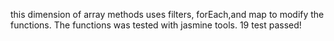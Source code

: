 this dimension of array methods uses filters, forEach,and  map  to modify  the functions. 
The functions was tested with jasmine tools.
19 test passed!
